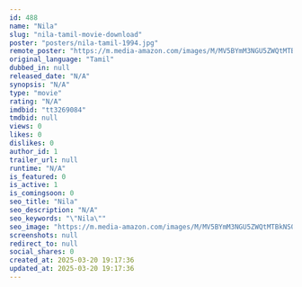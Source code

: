 ```yaml
---
id: 488
name: "Nila"
slug: "nila-tamil-movie-download"
poster: "posters/nila-tamil-1994.jpg"
remote_poster: "https://m.media-amazon.com/images/M/MV5BYmM3NGU5ZWQtMTBkNS00NDU0LWIwYzYtYzczYWM4NWJiYmYwXkEyXkFqcGdeQXVyMTEzNzg0Mjkx._V1_SX300.jpg"
original_language: "Tamil"
dubbed_in: null
released_date: "N/A"
synopsis: "N/A"
type: "movie"
rating: "N/A"
imdbid: "tt3269084"
tmdbid: null
views: 0
likes: 0
dislikes: 0
author_id: 1
trailer_url: null
runtime: "N/A"
is_featured: 0
is_active: 1
is_comingsoon: 0
seo_title: "Nila"
seo_description: "N/A"
seo_keywords: "\"Nila\""
seo_image: "https://m.media-amazon.com/images/M/MV5BYmM3NGU5ZWQtMTBkNS00NDU0LWIwYzYtYzczYWM4NWJiYmYwXkEyXkFqcGdeQXVyMTEzNzg0Mjkx._V1_SX300.jpg"
screenshots: null
redirect_to: null
social_shares: 0
created_at: 2025-03-20 19:17:36
updated_at: 2025-03-20 19:17:36
---
```


